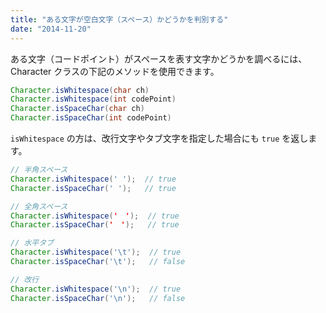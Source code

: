 ```yaml
---
title: "ある文字が空白文字（スペース）かどうかを判別する"
date: "2014-11-20"
---
```


ある文字（コードポイント）がスペースを表す文字かどうかを調べるには、Character クラスの下記のメソッドを使用できます。

~~~ java
Character.isWhitespace(char ch)
Character.isWhitespace(int codePoint)
Character.isSpaceChar(char ch)
Character.isSpaceChar(int codePoint)
~~~

`isWhitespace` の方は、改行文字やタブ文字を指定した場合にも `true` を返します。

~~~ java
// 半角スペース
Character.isWhitespace(' ');  // true
Character.isSpaceChar(' ');   // true

// 全角スペース
Character.isWhitespace('　');  // true
Character.isSpaceChar('　');   // true

// 水平タブ
Character.isWhitespace('\t');  // true
Character.isSpaceChar('\t');   // false

// 改行
Character.isWhitespace('\n');  // true
Character.isSpaceChar('\n');   // false
~~~

